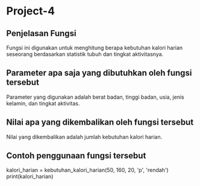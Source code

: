 # Project-4

## Penjelasan Fungsi
Fungsi ini digunakan untuk menghitung berapa kebutuhan kalori harian seseorang berdasarkan statistik tubuh dan tingkat aktivitasnya.

## Parameter apa saja yang dibutuhkan oleh fungsi tersebut
Parameter yang digunakan adalah berat badan, tinggi badan, usia, jenis kelamin, dan tingkat aktivitas.

## Nilai apa yang dikembalikan oleh fungsi tersebut
Nilai yang dikembalikan adalah jumlah kebutuhan kalori harian.

## Contoh penggunaan fungsi tersebut
kalori_harian = kebutuhan_kalori_harian(50, 160, 20, 'p', 'rendah')
print(kalori_harian)
